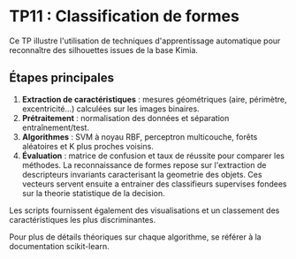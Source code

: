 # TP11 : Classification de formes

Ce TP illustre l'utilisation de techniques d'apprentissage automatique pour reconnaître des silhouettes issues de la base Kimia.

## Étapes principales

1. **Extraction de caractéristiques** : mesures géométriques (aire, périmètre, excentricité...) calculées sur les images binaires.
2. **Prétraitement** : normalisation des données et séparation entraînement/test.
3. **Algorithmes** : SVM à noyau RBF, perceptron multicouche, forêts aléatoires et K plus proches voisins.
4. **Évaluation** : matrice de confusion et taux de réussite pour comparer les méthodes.
La reconnaissance de formes repose sur l'extraction de descripteurs invariants caracterisant la geometrie des objets. Ces vecteurs servent ensuite a entrainer des classifieurs supervises fondees sur la theorie statistique de la decision.


Les scripts fournissent également des visualisations et un classement des caractéristiques les plus discriminantes.

Pour plus de détails théoriques sur chaque algorithme, se référer à la documentation scikit-learn.

